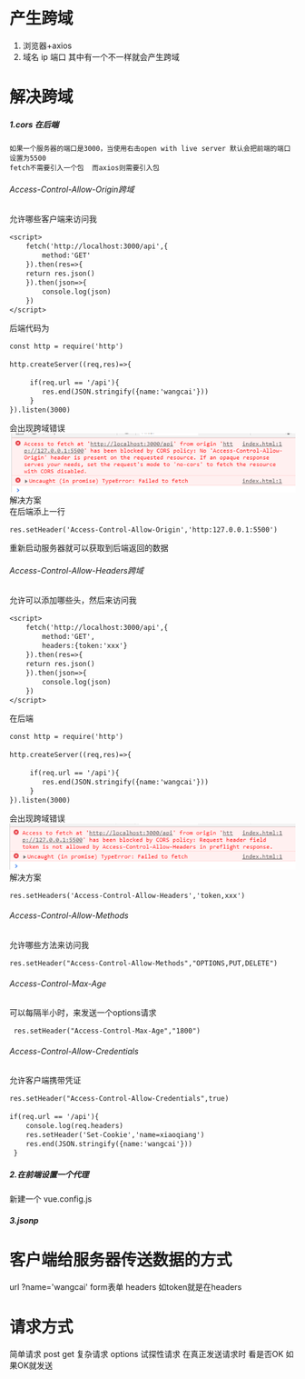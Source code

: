 # 产生跨域
1. 浏览器+axios 
2. 域名 ip 端口 其中有一个不一样就会产生跨域

# 解决跨域
##### 1.cors 在后端
    如果一个服务器的端口是3000，当使用右击open with live server 默认会把前端的端口设置为5500
    fetch不需要引入一个包  而axios则需要引入包
###### Access-Control-Allow-Origin跨域
允许哪些客户端来访问我

    <script>
        fetch('http://localhost:3000/api',{
            method:'GET'
        }).then(res=>{
        return res.json()
        }).then(json=>{
            console.log(json)
        })
    </script>
后端代码为

    const http = require('http')

    http.createServer((req,res)=>{

         if(req.url == '/api'){
            res.end(JSON.stringify({name:'wangcai'}))
         }
    }).listen(3000)
会出现跨域错误
![enter description here](https://www.github.com/github-zhanghaomeng/JueJin/raw/master/images/cors跨域1.png)
解决方案  
    在后端添上一行

    res.setHeader('Access-Control-Allow-Origin','http:127.0.0.1:5500')
重新启动服务器就可以获取到后端返回的数据
###### Access-Control-Allow-Headers跨域
允许可以添加哪些头，然后来访问我

    <script>
        fetch('http://localhost:3000/api',{
            method:'GET',
            headers:{token:'xxx'}
        }).then(res=>{
        return res.json()
        }).then(json=>{
            console.log(json)
        })
    </script>
在后端

    const http = require('http')

    http.createServer((req,res)=>{

         if(req.url == '/api'){
            res.end(JSON.stringify({name:'wangcai'}))
         }
    }).listen(3000)
会出现跨域错误
![enter description here](https://www.github.com/github-zhanghaomeng/JueJin/raw/master/images/cors跨域2.png)
解决方案

    res.setHeaders('Access-Control-Allow-Headers','token,xxx')
###### Access-Control-Allow-Methods
允许哪些方法来访问我

    res.setHeader("Access-Control-Allow-Methods","OPTIONS,PUT,DELETE")
###### Access-Control-Max-Age
可以每隔半小时，来发送一个options请求

     res.setHeader("Access-Control-Max-Age","1800")
###### Access-Control-Allow-Credentials
允许客户端携带凭证

    res.setHeader("Access-Control-Allow-Credentials",true)
  
    if(req.url == '/api'){
        console.log(req.headers)
        res.setHeader('Set-Cookie','name=xiaoqiang')
        res.end(JSON.stringify({name:'wangcai'}))
     }
##### 2.在前端设置一个代理
新建一个 vue.config.js
##### 3.jsonp



# 客户端给服务器传送数据的方式
url         ?name='wangcai'
form表单
headers     如token就是在headers

# 请求方式
 简单请求
    post
    get
 复杂请求
    options 试探性请求 在真正发送请求时 看是否OK 如果OK就发送
